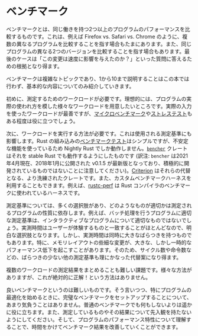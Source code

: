 <!-- commit: https://github.com/nnethercote/perf-book/commit/62fa60e3ca2a18b3f4d0cf91922d83e75ed57b42 -->

# ベンチマーク

ベンチマークとは、同じ働きを持つ2つ以上のプログラムのパフォーマンスを比較するものです。これは、例えば Firefox vs. Safari vs. Chrome のように、複数の異なるプログラムを比較することを指す場合もたまにあります。また、同じプログラムの異なる2つのバージョンを比較することを指す場合もあります。最後のケースは「この変更は速度に影響を与えたのか？」といった質問に答えるための根拠となり得ます。

ベンチマークは複雑なトピックであり、1から10まで説明することはこの本では行わず、基本的な内容についてのみ紹介していきます。

初めに、測定するためのワークロードが必要です。理想的には、プログラムの実際の使われ方を模した様々なワークロードを用意したいところです。実際の入力を使ったワークロードが最善ですが、[マイクロベンチマーク][microbenchmarks]や[ストレステスト]もある程度は役に立つでしょう。

[microbenchmarks]: https://stackoverflow.com/questions/2842695/what-is-microbenchmarking
[ストレステスト]: https://ja.wikipedia.org/wiki/%E3%82%B9%E3%83%88%E3%83%AC%E3%82%B9%E3%83%86%E3%82%B9%E3%83%88

次に、ワークロードを実行する方法が必要です。これは使用される測定基準にも影響します。Rust の組み込みの[ベンチマークテスト]はシンプルですが、不安定な機能を使っているため Nightly Rust でしか動作しません。[`bencher`] クレートはそれを stable Rust でも動作するようにしたものです (訳注: `bencher` は2021年4月現在、2018年1月に公開された v0.1.5 が最新版となっており、積極的に開発されているものではないことに注意してください)。[Criterion] はそれらの代替となる、より洗練されたクレートです。また、カスタムベンチマークハーネスを利用することもできます。例えば、[rustc-perf] は Rust コンパイラのベンチマークに使われているハーネスです。

[ベンチマークテスト]: https://doc.rust-lang.org/1.16.0/book/benchmark-tests.html
[`bencher`]: https://crates.io/crates/bencher
[Criterion]: https://github.com/bheisler/criterion.rs
[rustc-perf]: https://github.com/rust-lang/rustc-perf/

測定基準については、多くの選択肢があり、どのようなものが適切かは測定されるプログラムの性質に依存します。例えば、バッチ処理を行うプログラムに適切な測定基準は、インタラクティブなプログラムについて適切なものではないでしょう。実測時間はユーザーが体験するものと一致することがほとんどなので、明白な選択肢となります。しかし、実測時間は同時に大きなばらつきを持つものでもあります。特に、メモリレイアウトの些細な変更が、大きな、しかし一時的なパフォーマンス低下を起こすことがあります。そのため、サイクル数や命令数などの、ばらつきの少ない他の測定基準も理にかなった代替案になり得ます。

複数のワークロードの測定結果をまとめることも難しい課題です。様々な方法がありますが、これが絶対的に正解！という方法はありません。

良いベンチマークというのは難しいものです。そう言いつつ、特にプログラムの最適化を始めるときに、完璧なベンチマークをセットアップすることについて、あまり気負うことはありません。普通のベンチマークでも何もしないよりは遥かに役に立ちます。また、測定しているものやその結果について先入観を持たないようにしてください。そして、プログラムのパフォーマンス特性について理解することで、時間をかけてベンチマーク結果を改善していくことができます。
